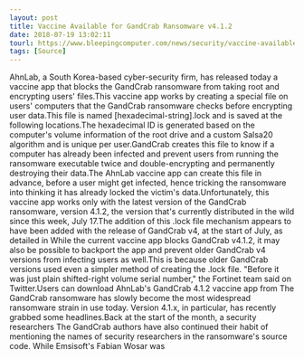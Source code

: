 ```yaml
---
layout: post
title: Vaccine Available for GandCrab Ransomware v4.1.2
date: 2018-07-19 13:02:11
tourl: https://www.bleepingcomputer.com/news/security/vaccine-available-for-gandcrab-ransomware-v412/
tags: [Source]
---
```

AhnLab, a South Korea-based cyber-security firm, has released today a vaccine app that blocks the GandCrab ransomware from taking root and encrypting users' files.This vaccine app works by creating a special file on users' computers that the GandCrab ransomware checks before encrypting user data.This file is named [hexadecimal-string].lock and is saved at the following locations.The hexadecimal ID is generated based on the computer's volume information of the root drive and a custom Salsa20 algorithm and is unique per user.GandCrab creates this file to know if a computer has already been infected and prevent users from running the ransomware executable twice and double-encrypting and permanently destroying their data.The AhnLab vaccine app can create this file in advance, before a user might get infected, hence tricking the ransomware into thinking it has already locked the victim's data.Unfortunately, this vaccine app works only with the latest version of the GandCrab ransomware, version 4.1.2, the version that's currently distributed in the wild since this week, July 17.The addition of this .lock file mechanism appears to have been added with the release of GandCrab v4, at the start of July, as detailed in While the current vaccine app blocks GandCrab v4.1.2, it may also be possible to backport the app and prevent older GandCrab v4 versions from infecting users as well.This is because older GandCrab versions used even a simpler method of creating the .lock file. "Before it was just plain shifted-right volume serial number," the Fortinet team said on Twitter.Users can download AhnLab's GandCrab 4.1.2 vaccine app from The GandCrab ransomware has slowly become the most widespread ransomware strain in use today. Version 4.1.x, in particular, has recently grabbed some headlines.Back at the start of the month, a security researchers The GandCrab authors have also continued their habit of mentioning the names of security researchers in the ransomware's source code. While Emsisoft's Fabian Wosar was 